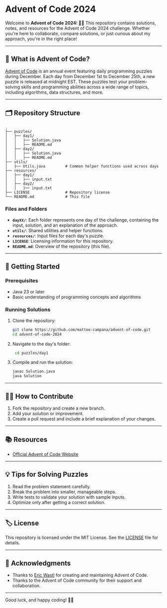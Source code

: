 # Advent of Code 2024

Welcome to **Advent of Code 2024**! 🎄✨ This repository contains solutions, notes, and resources for the Advent of Code 2024 challenge. Whether you're here to collaborate, compare solutions, or just curious about my approach, you're in the right place!

---

## 🌟 What is Advent of Code?

[Advent of Code](https://adventofcode.com/) is an annual event featuring daily programming puzzles during December. Each day from December 1st to December 25th, a new puzzle is released at midnight EST. These puzzles test your problem-solving skills and programming abilities across a wide range of topics, including algorithms, data structures, and more.

---

## 🗂️ Repository Structure

```plaintext
.
├── puzzles/
│   ├── day1/
│   │   ├── Solution.java
│   │   ├── README.md
│   ├── day2/
│   │   ├── Solution.java
│   │   ├── README.md
├── utils/
│   ├── Utils.java         # Common helper functions used across days
├── resources/
│   ├── day1/
│   │   ├── input.txt
│   ├── day2/
│   │   ├── input.txt
├── LICENSE                # Repository license
└── README.md              # This file
```

### Files and Folders
- **`dayXX/`**: Each folder represents one day of the challenge, containing the input, solution, and an explanation of the approach.
- **`utils/`**: Shared utilities and helper functions.
- **`resources/`**: Input files for each day's puzzle.
- **`LICENSE`**: Licensing information for this repository.
- **`README.md`**: Overview of the repository (this file).

---

## 🚀 Getting Started

### Prerequisites

- Java 23 or later
- Basic understanding of programming concepts and algorithms

### Running Solutions

1. Clone the repository:
   ```bash
   git clone https://github.com/matteo-campana/advent-of-code.git
   cd advent-of-code-2024
   ```

2. Navigate to the day's folder:
   ```bash
    cd puzzles/day1
    ```

3. Compile and run the solution:
    ```bash
    javac Solution.java
    java Solution
    ```
---

## 🧑‍💻 How to Contribute

1. Fork the repository and create a new branch.
2. Add your solution or improvement.
3. Create a pull request and include a brief explanation of your changes.

---

## 📚 Resources

- [Official Advent of Code Website](https://adventofcode.com/)

---

## 💡 Tips for Solving Puzzles

1. Read the problem statement carefully.
2. Break the problem into smaller, manageable steps.
3. Write tests to validate your solution with sample inputs.
4. Optimize only after getting a correct solution.

---

## 🏷️ License

This repository is licensed under the MIT License. See the [LICENSE](./LICENSE) file for details.

---

## 🙌 Acknowledgments

- Thanks to [Eric Wastl](https://twitter.com/ericwastl) for creating and maintaining Advent of Code.
- Thanks to the Advent of Code community for their support and collaboration.

---

Good luck, and happy coding! 🎅🎁
